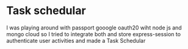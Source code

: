 # Task schedular
 I was playing around with passport gooogle oauth20 wiht node js and mongo cloud so I tried to integrate both and store express-session to authenticate user activities and made a Task Schedular
